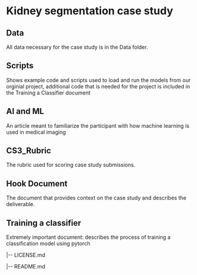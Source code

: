 # Kidney segmentation case study

## Data
All data necessary for the case study is in the Data folder.

## Scripts
Shows example code and scripts used to load and run the models from our orginial project, additional code that is needed for the project is included in the Training a Classifier document

## AI and ML
An article meant to familiarize the participant with how machine learning is used in medical imaging

## CS3_Rubric
The rubric used for scoring case study submissions.

## Hook Document
The document that provides context on the case study and describes the deliverable.

## Training a classifier
Extremely important document: describes the process of training a classification model using pytorch






|-- LICENSE.md

|-- README.md

## 
